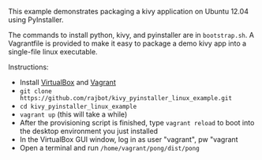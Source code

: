This example demonstrates packaging a kivy application on Ubuntu 12.04 using PyInstaller.

The commands to install python, kivy, and pyinstaller are in `bootstrap.sh`. A Vagrantfile
is provided to make it easy to package a demo kivy app into a single-file linux executable.

Instructions:

- Install [VirtualBox](https://www.virtualbox.org/) and [Vagrant](http://www.vagrantup.com)
- `git clone https://github.com/rajbot/kivy_pyinstaller_linux_example.git`
- `cd kivy_pyinstaller_linux_example`
- `vagrant up` (this will take a while)
- After the provisioning script is finished, type `vagrant reload` to boot into the desktop environment you just installed
- In the VirtualBox GUI window, log in as user "vagrant", pw "vagrant
- Open a terminal and run `/home/vagrant/pong/dist/pong`
